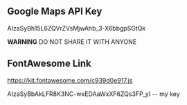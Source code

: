 ## Google Maps API Key

AIzaSyBh15L6ZQVrZVsMjwAhb_3-X6bbgpSGtQk

**WARNING**
DO NOT SHARE IT WITH ANYONE

## FontAwesome Link

https://kit.fontawesome.com/c939d0e917.js

AIzaSyBbAkLFR8K3NC-wxEDAaWxXF6ZQs3FP_yI -- my key

